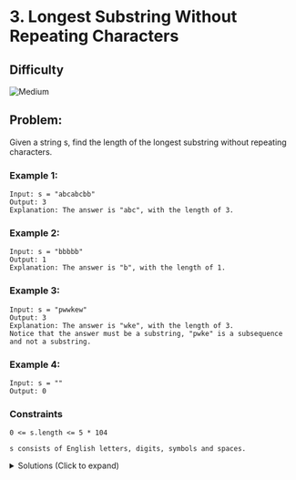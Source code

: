 # 3. Longest Substring Without Repeating Characters

## Difficulty

<!-- choose one -->

![Medium](https://img.shields.io/badge/medium-ef6c00?style=for-the-badge&logoColor=white)

## Problem:

Given a string s, find the length of the longest substring without repeating characters.

<!-- any examples -->

### Example 1:

```
Input: s = "abcabcbb"
Output: 3
Explanation: The answer is "abc", with the length of 3.
```

### Example 2:

```
Input: s = "bbbbb"
Output: 1
Explanation: The answer is "b", with the length of 1.
```

### Example 3:

```
Input: s = "pwwkew"
Output: 3
Explanation: The answer is "wke", with the length of 3.
Notice that the answer must be a substring, "pwke" is a subsequence and not a substring.
```

### Example 4:

```
Input: s = ""
Output: 0
```

### Constraints

`0 <= s.length <= 5 * 104`

`s consists of English letters, digits, symbols and spaces.`

<details>
  <summary>Solutions (Click to expand)</summary>

### Explanation

the [Sliding Window](https://www.geeksforgeeks.org/window-sliding-technique/) can be applied to this problem to find substring of all unique characters

Two pointers can start at the beginning of the string, one `slow` one `fast`. The fast pointer will determine the beginning of the substring and the slow pointer can be the end.
The fast pointer can iterate over the string one character at a time while the slow pointer can stay at its position. This will increase the length of the substring. When the `fast` pointer comes across a character that is already seen the slow pointer with move its position until the last occurrence of the same character is excluded from the string.

Example:

```
"abcabcbb"
  ^ ^
fast = 3
slow = 1
// Every time a repeated character is encountered, increment slow until the last occurrence of the character is excluded
```

Keeping track of what characters are already in the current substring `s.substring(slow, fast + 1)` without having to build the string every iteration and search for characters, can be done with a HashMap keys of seen character and their last seen position in the string. To go even further the Map can contain the next index the slow pointer has the be at the exclude the character

Example:

```
"abc"
map = {
  a: 1, // 1 is the next position the slow pointer has to be to exclude the last occurrence of the 'a'
  b: 2,
  c: 3
}
```

In the case for repeated characters that have last occurred before the index of the `slow` pointer, we can take the greater of the current index of `slow` and the `index + 1` of the last occurrence in the HashMap to reassign our slow pointer. This will prevent any backtracking of the `slow` pointer

```
"abba"
    ^
    slow = max(map[a], slow) or max(1, 3)
map = {
  a: 1
  b: 2
}


```

For every change in the `fast` pointer we can calculate the current length of the sub string by `fast - slow + 1`. We can use that to reassign the max length of the _longest substring without repeating characters_ with the greater of the current substring length and its own length

```
maxLength = max(fast - slow + 1, maxLength)
```

Once `fast` finishes iterating over the entire string we can return the `maxLength`

<!-- relative links to solution files. {title} should be replaced with the name of the problem in `kebab-case` -->

- [JavaScript](./longest-substring-without-repeating-characters.js)
- [TypeScript](./longest-substring-without-repeating-characters.ts)
- [Java](./longest-substring-without-repeating-characters.java)
- [Go](./longest-substring-without-repeating-characters.go)
</details>
